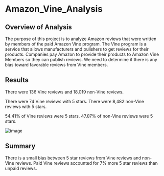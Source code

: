 # Amazon_Vine_Analysis

## Overview of Analysis

The purpose of this project is to analyze Amazon reviews that were written by members of the paid Amazon Vine program. The Vine program is a service that allows manufacturers and pulishers to get reviews for their products. Companies pay Amazon to provide their products to Amazon Vine Members so they can publish reviews. We need to determine if there is any bias toward favorable reviews from Vine members. 

## Results

There were 136 Vine reviews and 18,019 non-Vine reviews.

There were 74 Vine reviews with 5 stars. There were 8,482 non-Vine reviews with 5 stars.

54.41% of Vine reviews were 5 stars. 47.07% of non-Vine reviews were 5 stars.

![image](https://user-images.githubusercontent.com/115032384/220795688-dd08f240-8fd6-4f83-9677-163220397315.png)

## Summary

There is a small bias between 5 star reviews from Vine reviews and non-Vine reviews. Paid Vine reviews accounted for 7% more 5 star reviews than unpaid reviews. 
